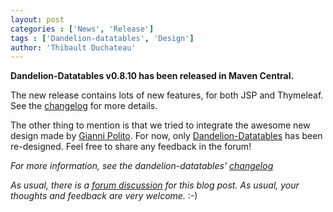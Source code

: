 ```yaml
---
layout: post
categories : ['News', 'Release']
tags : ['Dandelion-datatables', 'Design']
author: 'Thibault Duchateau'
---
```

**Dandelion-Datatables v0.8.10 has been released in Maven Central.**

The new release contains lots of new features, for both JSP and Thymeleaf. See the [changelog](/datatables/changelog.html) for more details. 

The other thing to mention is that we tried to integrate the awesome new design made by [Gianni Polito](/acknowledgments.html). For now, only [Dandelion-Datatables](/datatables) has been re-designed. Feel free to share any feedback in the forum! 

_For more information, see the dandelion-datatables' [changelog](/datatables/changelog.html)_

_As usual, there is a [forum discussion](http://dandelion-forum.48353.n6.nabble.com/Dandelion-Datatables-v0-8-10-has-been-released-td297.html) for this blog post. As usual, your thoughts and feedback are very welcome._ :-)

